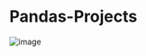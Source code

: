 # Pandas-Projects

![image](https://user-images.githubusercontent.com/60892908/133839123-d5cea0a7-5490-4aee-ab10-d6e434747ddd.png)
